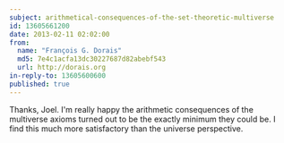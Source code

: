 ```yaml
---
subject: arithmetical-consequences-of-the-set-theoretic-multiverse
id: 13605661200
date: 2013-02-11 02:02:00
from:
  name: "François G. Dorais"
  md5: 7e4c1acfa13dc30227687d82abebf543
  url: http://dorais.org
in-reply-to: 13605600600
published: true
---
```

Thanks, Joel. I'm really happy the arithmetic consequences of the multiverse axioms turned out to be the exactly minimum they could be. I find this much more satisfactory than the universe perspective.
